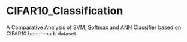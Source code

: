 # CIFAR10_Classification
A Comparative Analysis of SVM, Softmax and ANN Classifier based on CIFAR10 benchmark dataset
